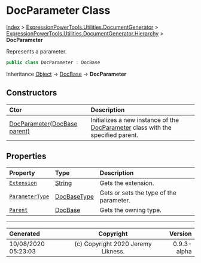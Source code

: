 ﻿# DocParameter Class

[Index](../index.md) > [ExpressionPowerTools.Utilities.DocumentGenerator](ExpressionPowerTools.Utilities.DocumentGenerator.a.md) > [ExpressionPowerTools.Utilities.DocumentGenerator.Hierarchy](ExpressionPowerTools.Utilities.DocumentGenerator.Hierarchy.n.md) > **DocParameter**

Represents a parameter.

```csharp
public class DocParameter : DocBase
```

Inheritance [Object](https://docs.microsoft.com/dotnet/api/system.object) → [DocBase](ExpressionPowerTools.Utilities.DocumentGenerator.Hierarchy.DocBase.cs.md) → **DocParameter**

## Constructors

| Ctor | Description |
| :-- | :-- |
| [DocParameter(DocBase parent)](ExpressionPowerTools.Utilities.DocumentGenerator.Hierarchy.DocParameter.ctor.md#docparameterdocbase-parent) | Initializes a new instance of the [DocParameter](ExpressionPowerTools.Utilities.DocumentGenerator.Hierarchy.DocParameter.cs.md) class with the            specified parent. |
## Properties

| Property | Type | Description |
| :-- | :-- | :-- |
| [`Extension`](ExpressionPowerTools.Utilities.DocumentGenerator.Hierarchy.DocParameter.Extension.prop.md) | [String](https://docs.microsoft.com/dotnet/api/system.string) | Gets the extension. |
| [`ParameterType`](ExpressionPowerTools.Utilities.DocumentGenerator.Hierarchy.DocParameter.ParameterType.prop.md) | [DocBaseType](ExpressionPowerTools.Utilities.DocumentGenerator.Hierarchy.DocBaseType.cs.md) | Gets or sets the type of the parameter. |
| [`Parent`](ExpressionPowerTools.Utilities.DocumentGenerator.Hierarchy.DocParameter.Parent.prop.md) | [DocBase](ExpressionPowerTools.Utilities.DocumentGenerator.Hierarchy.DocBase.cs.md) | Gets the owning type. |


---

| Generated | Copyright | Version |
| :-- | :-: | --: |
| 10/08/2020 05:23:03 | (c) Copyright 2020 Jeremy Likness. | 0.9.3-alpha |
